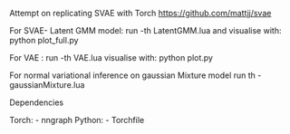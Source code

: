 
Attempt on replicating SVAE with Torch
https://github.com/mattjj/svae



For SVAE- Latent GMM model: run -th LatentGMM.lua 
and visualise with: python plot_full.py

For VAE : run -th VAE.lua
visualise with: python plot.py

For normal variational inference on gaussian Mixture model
run th -gaussianMixture.lua


Dependencies

Torch:  - nngraph
Python: - Torchfile
		
